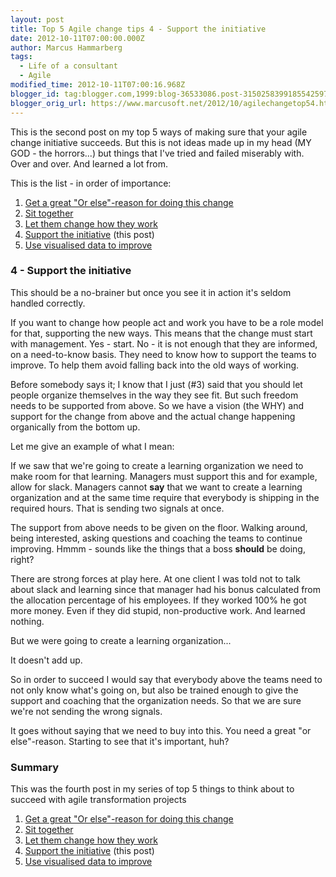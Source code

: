 ```yaml
---
layout: post
title: Top 5 Agile change tips 4 - Support the initiative
date: 2012-10-11T07:00:00.000Z
author: Marcus Hammarberg
tags:
  - Life of a consultant
  - Agile
modified_time: 2012-10-11T07:00:16.968Z
blogger_id: tag:blogger.com,1999:blog-36533086.post-3150258399185542597
blogger_orig_url: https://www.marcusoft.net/2012/10/agilechangetop54.html
---
```


This is the second post on my top 5 ways of making sure that your agile change initiative succeeds. But this is not ideas made up in my head (MY GOD - the horrors...) but things that I've tried and failed miserably with. Over and over. And learned a lot from.

This is the list - in order of importance:

1. [Get a great "Or else"-reason for doing this change](https://www.marcusoft.net/2012/10/agilechangetop51.html)
2. [Sit together](https://www.marcusoft.net/2012/10/agilechangetop52.html)
3. [Let them change how they work](https://www.marcusoft.net/2012/10/agilechangetop53.html)
4. [Support the initiative](https://www.marcusoft.net/2012/10/agilechangetop54.html) (this post)
5. [Use visualised data to improve](https://www.marcusoft.net/2012/10/agilechangetop55.html)

### 4 - Support the initiative

This should be a no-brainer but once you see it in action it's seldom handled correctly.

If you want to change how people act and work you have to be a role model for that, supporting the new ways. This means that the change must start with management. Yes - start. No - it is not enough that they are informed, on a need-to-know basis. They need to know how to support the teams to improve. To help them avoid falling back into the old ways of working.

Before somebody says it; I know that I just (#3) said that you should let people organize themselves in the way they see fit. But such freedom needs to be supported from above. So we have a vision (the WHY) and support for the change from above and the actual change happening organically from the bottom up.

Let me give an example of what I mean:

If we saw that we're going to create a learning organization we need to make room for that learning. Managers must support this and for example, allow for slack. Managers cannot **say** that we want to create a learning organization and at the same time require that everybody is shipping in the required hours. That is sending two signals at once.

The support from above needs to be given on the floor. Walking around, being interested, asking questions and coaching the teams to continue improving. Hmmm - sounds like the things that a boss **should** be doing, right?

There are strong forces at play here. At one client I was told not to talk about slack and learning since that manager had his bonus calculated from the allocation percentage of his employees. If they worked 100% he got more money. Even if they did stupid, non-productive work. And learned nothing.

But we were going to create a learning organization...

It doesn't add up.

So in order to succeed I would say that everybody above the teams need to not only know what's going on, but also be trained enough to give the support and coaching that the organization needs. So that we are sure we're not sending the wrong signals.

It goes without saying that we need to buy into this. You need a great "or else"-reason. Starting to see that it's important, huh?

### Summary

This was the fourth post in my series of top 5 things to think about to succeed with agile transformation projects

1. [Get a great "Or else"-reason for doing this change](https://www.marcusoft.net/2012/10/agilechangetop51.html)
2. [Sit together](https://www.marcusoft.net/2012/10/agilechangetop52.html)
3. [Let them change how they work](https://www.marcusoft.net/2012/10/agilechangetop53.html)
4. [Support the initiative](https://www.marcusoft.net/2012/10/agilechangetop54.html) (this post)
5. [Use visualised data to improve](https://www.marcusoft.net/2012/10/agilechangetop55.html)
